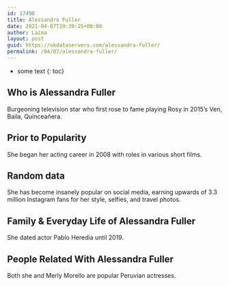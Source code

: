 ```yaml
---
id: 17490
title: Alessandra Fuller
date: 2021-04-07T19:39:25+00:00
author: Laima
layout: post
guid: https://ukdataservers.com/alessandra-fuller/
permalink: /04/07/alessandra-fuller/
---
```


* some text
{: toc}


## Who is Alessandra Fuller
                  
                  
                  
Burgeoning television star who first rose to fame playing Rosy in 2015&#8217;s Ven, Baila, Quinceañera.
                  
              
            
              
            
                
                
                
## Prior to Popularity
                  
                  
                  
She began her acting career in 2008 with roles in various short films.
                  
              
            
              
            
                
                
                
## Random data
                  
                  
                  
She has become insanely popular on social media, earning upwards of 3.3 million Instagram fans for her style, selfies, and travel photos.
                  
              
            
              
            
                
                
                
## Family & Everyday Life of Alessandra Fuller
                  
                  
                  
She dated actor Pablo Heredia until 2019.
                  
              
            
              
            
                
                
                
## People Related With Alessandra Fuller
                  
                  
                  
Both she and Merly Morello are popular Peruvian actresses.
                  
              
            
              
            
                
              
            
              
              
            
            
              
            
          
          
          